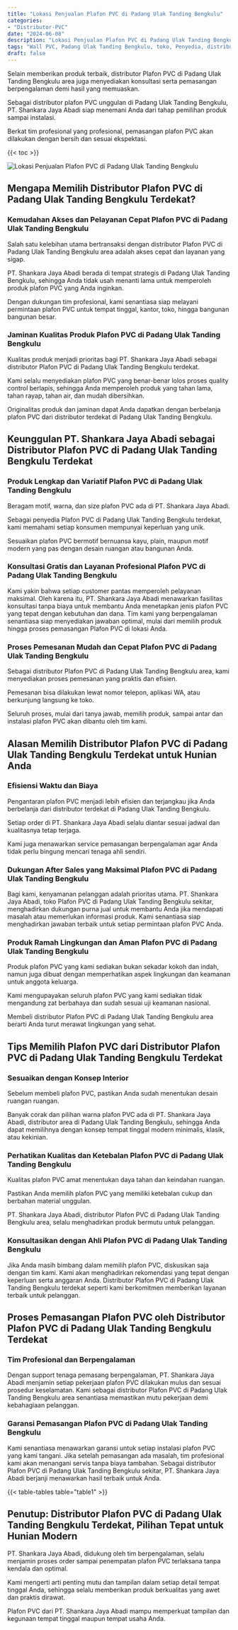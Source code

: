 ```yaml
---
title: "Lokasi Penjualan Plafon PVC di Padang Ulak Tanding Bengkulu"
categories: 
- "Distributor-PVC"
date: "2024-06-08"
description: "Lokasi Penjualan Plafon PVC di Padang Ulak Tanding Bengkulu untuk hunian, kantor, serta gerai. Panel unggulan, beragam motif, variasi warna modern, beserta jasa instalasi ditangani oleh tenaga ahli profesional serta kepastian resmi!|Layanan penjualan Plafon PVC di Padang Ulak Tanding Bengkulu untuk kebutuhan tempat tinggal, office, atau toko, dengan material unggulan dan pemasangan oleh tim berpengalaman dan kepastian resmi.|Solusi Plafon PVC di Padang Ulak Tanding Bengkulu yang terpercaya bagi rumah, kantor, serta ritel, bersama produk berkualitas dan instalasi ditangani oleh tenaga ahli ahli serta jaminan resmi.|Penyediaan Plafon PVC di Padang Ulak Tanding Bengkulu untuk tempat tinggal, perkantoran, dan toko, dengan panel terbaik dan instalasi oleh teknisi profesional, lengkap dengan garansi resmi.}"
tags: "Wall PVC, Padang Ulak Tanding Bengkulu, toko, Penyedia, distributor"
draft: false
---
```


Selain memberikan produk terbaik, distributor Plafon PVC di Padang Ulak Tanding Bengkulu area juga menyediakan konsultasi serta pemasangan berpengalaman demi hasil yang memuaskan.

Sebagai distributor plafon PVC unggulan di Padang Ulak Tanding Bengkulu, PT. Shankara Jaya Abadi siap menemani Anda dari tahap pemilihan produk sampai instalasi.

Berkat tim profesional yang profesional, pemasangan plafon PVC akan dilakukan dengan bersih dan sesuai ekspektasi.

{{< toc >}}

![Lokasi Penjualan Plafon PVC di Padang Ulak Tanding Bengkulu](/images/Distributor-PVC/Lokasi-Penjualan-Plafon-PVC-di-Padang-Ulak-Tanding-Bengkulu.png)


## Mengapa Memilih Distributor Plafon PVC di Padang Ulak Tanding Bengkulu Terdekat?

### Kemudahan Akses dan Pelayanan Cepat Plafon PVC di Padang Ulak Tanding Bengkulu

Salah satu kelebihan utama bertransaksi dengan distributor Plafon PVC di Padang Ulak Tanding Bengkulu area adalah akses cepat dan layanan yang sigap.

PT. Shankara Jaya Abadi berada di tempat strategis di Padang Ulak Tanding Bengkulu, sehingga Anda tidak usah menanti lama untuk memperoleh produk plafon PVC yang Anda inginkan.

Dengan dukungan tim profesional, kami senantiasa siap melayani permintaan plafon PVC untuk tempat tinggal, kantor, toko, hingga bangunan bangunan besar.

### Jaminan Kualitas Produk Plafon PVC di Padang Ulak Tanding Bengkulu

Kualitas produk menjadi prioritas bagi PT. Shankara Jaya Abadi sebagai distributor Plafon PVC di Padang Ulak Tanding Bengkulu terdekat.

Kami selalu menyediakan plafon PVC yang benar-benar lolos proses quality control berlapis, sehingga Anda memperoleh produk yang tahan lama, tahan rayap, tahan air, dan mudah dibersihkan.

Originalitas produk dan jaminan dapat Anda dapatkan dengan berbelanja plafon PVC dari distributor terdekat di Padang Ulak Tanding Bengkulu.

## Keunggulan PT. Shankara Jaya Abadi sebagai Distributor Plafon PVC di Padang Ulak Tanding Bengkulu Terdekat

### Produk Lengkap dan Variatif Plafon PVC di Padang Ulak Tanding Bengkulu

Beragam motif, warna, dan size plafon PVC ada di PT. Shankara Jaya Abadi.

Sebagai penyedia Plafon PVC di Padang Ulak Tanding Bengkulu terdekat, kami memahami setiap konsumen mempunyai keperluan yang unik.

Sesuaikan plafon PVC bermotif bernuansa kayu, plain, maupun motif modern yang pas dengan desain ruangan atau bangunan Anda.

### Konsultasi Gratis dan Layanan Profesional Plafon PVC di Padang Ulak Tanding Bengkulu

Kami yakin bahwa setiap customer pantas memperoleh pelayanan maksimal. Oleh karena itu, PT. Shankara Jaya Abadi menawarkan fasilitas konsultasi tanpa biaya untuk membantu Anda menetapkan jenis plafon PVC yang tepat dengan kebutuhan dan dana. Tim kami yang berpengalaman senantiasa siap menyediakan jawaban optimal, mulai dari memilih produk hingga proses pemasangan Plafon PVC di lokasi Anda.

### Proses Pemesanan Mudah dan Cepat Plafon PVC di Padang Ulak Tanding Bengkulu

Sebagai distributor Plafon PVC di Padang Ulak Tanding Bengkulu area, kami menyediakan proses pemesanan yang praktis dan efisien.

Pemesanan bisa dilakukan lewat nomor telepon, aplikasi WA, atau berkunjung langsung ke toko.

Seluruh proses, mulai dari tanya jawab, memilih produk, sampai antar dan instalasi plafon PVC akan dibantu oleh tim kami.

## Alasan Memilih Distributor Plafon PVC di Padang Ulak Tanding Bengkulu Terdekat untuk Hunian Anda

### Efisiensi Waktu dan Biaya

Pengantaran plafon PVC menjadi lebih efisien dan terjangkau jika Anda berbelanja dari distributor terdekat di Padang Ulak Tanding Bengkulu.

Setiap order di PT. Shankara Jaya Abadi selalu diantar sesuai jadwal dan kualitasnya tetap terjaga.

Kami juga menawarkan service pemasangan berpengalaman agar Anda tidak perlu bingung mencari tenaga ahli sendiri.

### Dukungan After Sales yang Maksimal Plafon PVC di Padang Ulak Tanding Bengkulu

Bagi kami, kenyamanan pelanggan adalah prioritas utama. PT. Shankara Jaya Abadi, toko Plafon PVC di Padang Ulak Tanding Bengkulu sekitar, menghadirkan dukungan purna jual untuk membantu Anda jika mendapati masalah atau memerlukan informasi produk. Kami senantiasa siap menghadirkan jawaban terbaik untuk setiap permintaan plafon PVC Anda.

### Produk Ramah Lingkungan dan Aman Plafon PVC di Padang Ulak Tanding Bengkulu

Produk plafon PVC yang kami sediakan bukan sekadar kokoh dan indah, namun juga dibuat dengan memperhatikan aspek lingkungan dan keamanan untuk anggota keluarga.

Kami mengupayakan seluruh plafon PVC yang kami sediakan tidak mengandung zat berbahaya dan sudah sesuai uji keamanan nasional.

Membeli distributor Plafon PVC di Padang Ulak Tanding Bengkulu area berarti Anda turut merawat lingkungan yang sehat.

## Tips Memilih Plafon PVC dari Distributor Plafon PVC di Padang Ulak Tanding Bengkulu Terdekat

### Sesuaikan dengan Konsep Interior

Sebelum membeli plafon PVC, pastikan Anda sudah menentukan desain ruangan ruangan.

Banyak corak dan pilihan warna plafon PVC ada di PT. Shankara Jaya Abadi, distributor area di Padang Ulak Tanding Bengkulu, sehingga Anda dapat memilihnya dengan konsep tempat tinggal modern minimalis, klasik, atau kekinian.

### Perhatikan Kualitas dan Ketebalan Plafon PVC di Padang Ulak Tanding Bengkulu

Kualitas plafon PVC amat menentukan daya tahan dan keindahan ruangan.

Pastikan Anda memilih plafon PVC yang memiliki ketebalan cukup dan berbahan material unggulan.

PT. Shankara Jaya Abadi, distributor Plafon PVC di Padang Ulak Tanding Bengkulu area, selalu menghadirkan produk bermutu untuk pelanggan.

### Konsultasikan dengan Ahli Plafon PVC di Padang Ulak Tanding Bengkulu

Jika Anda masih bimbang dalam memilih plafon PVC, diskusikan saja dengan tim kami. Kami akan menghadirkan rekomendasi yang tepat dengan keperluan serta anggaran Anda. Distributor Plafon PVC di Padang Ulak Tanding Bengkulu terdekat seperti kami berkomitmen memberikan layanan terbaik untuk pelanggan.

## Proses Pemasangan Plafon PVC oleh Distributor Plafon PVC di Padang Ulak Tanding Bengkulu Terdekat

### Tim Profesional dan Berpengalaman

Dengan support tenaga pemasang berpengalaman, PT. Shankara Jaya Abadi menjamin setiap pekerjaan plafon PVC dilakukan mulus dan sesuai prosedur keselamatan. Kami sebagai distributor Plafon PVC di Padang Ulak Tanding Bengkulu area senantiasa memastikan mutu pekerjaan demi kebahagiaan pelanggan.

### Garansi Pemasangan Plafon PVC di Padang Ulak Tanding Bengkulu

Kami senantiasa menawarkan garansi untuk setiap instalasi plafon PVC yang kami tangani. Jika setelah pemasangan ada masalah, tim profesional kami akan menangani servis tanpa biaya tambahan. Sebagai distributor Plafon PVC di Padang Ulak Tanding Bengkulu sekitar, PT. Shankara Jaya Abadi berjanji menawarkan hasil terbaik untuk Anda.

{{< table-tables table="table1" >}}

## Penutup: Distributor Plafon PVC di Padang Ulak Tanding Bengkulu Terdekat, Pilihan Tepat untuk Hunian Modern

PT. Shankara Jaya Abadi, didukung oleh tim berpengalaman, selalu menjamin proses order sampai penempatan plafon PVC terlaksana tanpa kendala dan optimal.

Kami mengerti arti penting mutu dan tampilan dalam setiap detail tempat tinggal Anda, sehingga selalu memberikan produk berkualitas yang awet dan praktis dirawat.

Plafon PVC dari PT. Shankara Jaya Abadi mampu memperkuat tampilan dan kegunaan tempat tinggal maupun tempat usaha Anda.